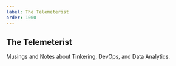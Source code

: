 ```yaml
---
label: The Telemeterist
order: 1000
---
```

## The Telemeterist

Musings and Notes about Tinkering, DevOps, and Data Analytics.